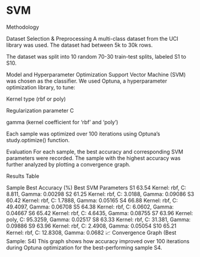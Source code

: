 # SVM
Methodology

Dataset Selection & Preprocessing A multi-class dataset from the UCI library was used.
The dataset had between 5k to 30k rows.

The dataset was split into 10 random 70-30 train-test splits, labeled S1 to S10.

Model and Hyperparameter Optimization Support Vector Machine (SVM) was chosen as the classifier.
We used Optuna, a hyperparameter optimization library, to tune:

Kernel type (rbf or poly)

Regularization parameter C

gamma (kernel coefficient for ‘rbf’ and ‘poly’)

Each sample was optimized over 100 iterations using Optuna’s study.optimize() function.

Evaluation For each sample, the best accuracy and corresponding SVM parameters were recorded.
The sample with the highest accuracy was further analyzed by plotting a convergence graph.

Results Table

Sample Best Accuracy (%) Best SVM Parameters S1 63.54 Kernel: rbf, C: 8.811, Gamma: 0.00298 S2 61.25 Kernel: rbf, C: 3.0188, Gamma: 0.09086 S3 60.42 Kernel: rbf, C: 1.7888, Gamma: 0.05165 S4 66.88 Kernel: rbf, C: 49.4097, Gamma: 0.06708 S5 64.38 Kernel: rbf, C: 6.0602, Gamma: 0.04667 S6 65.42 Kernel: rbf, C: 4.6435, Gamma: 0.08755 S7 63.96 Kernel: poly, C: 95.3259, Gamma: 0.02517 S8 63.33 Kernel: rbf, C: 31.381, Gamma: 0.09886 S9 63.96 Kernel: rbf, C: 2.4908, Gamma: 0.05054 S10 65.21 Kernel: rbf, C: 12.8308, Gamma: 0.0682 📈 Convergence Graph (Best Sample: S4) This graph shows how accuracy improved over 100 iterations during Optuna optimization for the best-performing sample S4.
